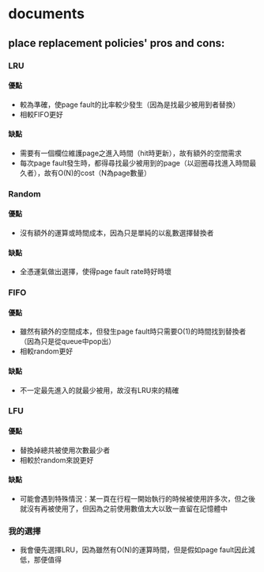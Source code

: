 # documents

## place replacement policies' pros and cons:

### LRU

#### 優點
- 較為準確，使page fault的比率較少發生（因為是找最少被用到者替換）
- 相較FIFO更好

#### 缺點
- 需要有一個欄位維護page之進入時間（hit時更新），故有額外的空間需求
- 每次page fault發生時，都得尋找最少被用到的page（以迴圈尋找進入時間最久者），故有O(N)的cost（N為page數量）

### Random

#### 優點
- 沒有額外的運算或時間成本，因為只是單純的以亂數選擇替換者

#### 缺點
- 全憑運氣做出選擇，使得page fault rate時好時壞
### FIFO

#### 優點
- 雖然有額外的空間成本，但發生page fault時只需要O(1)的時間找到替換者（因為只是從queue中pop出）
- 相較random更好

#### 缺點
- 不一定最先進入的就最少被用，故沒有LRU來的精確

### LFU

#### 優點
- 替換掉總共被使用次數最少者
- 相較於random來說更好

#### 缺點
- 可能會遇到特殊情況：某一頁在行程一開始執行的時候被使用許多次，但之後就沒有再被使用了，但因為之前使用數值太大以致一直留在記憶體中

### 我的選擇
- 我會優先選擇LRU，因為雖然有O(N)的運算時間，但是假如page fault因此減低，那便值得
